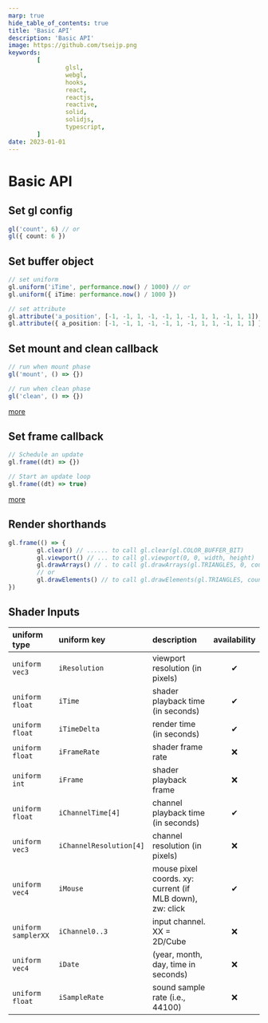 ```yaml
---
marp: true
hide_table_of_contents: true
title: 'Basic API'
description: 'Basic API'
image: https://github.com/tseijp.png
keywords:
        [
                glsl,
                webgl,
                hooks,
                react,
                reactjs,
                reactive,
                solid,
                solidjs,
                typescript,
        ]
date: 2023-01-01
---
```


# Basic API

## Set gl config

```ts
gl('count', 6) // or
gl({ count: 6 })
```

## Set buffer object

```ts
// set uniform
gl.uniform('iTime', performance.now() / 1000) // or
gl.uniform({ iTime: performance.now() / 1000 })

// set attribute
gl.attribute('a_position', [-1, -1, 1, -1, -1, 1, -1, 1, 1, -1, 1, 1]) // or
gl.attribute({ a_position: [-1, -1, 1, -1, -1, 1, -1, 1, 1, -1, 1, 1] })
```

## Set mount and clean callback

```ts
// run when mount phase
gl('mount', () => {})

// run when clean phase
gl('clean', () => {})
```

[more][reev]

## Set frame callback

```ts
// Schedule an update
gl.frame((dt) => {})

// Start an update loop
gl.frame((dt) => true)
```

[more][refr]

## Render shorthands

```ts
gl.frame(() => {
        gl.clear() // ...... to call gl.clear(gl.COLOR_BUFFER_BIT)
        gl.viewport() // ... to call gl.viewport(0, 0, width, height)
        gl.drawArrays() // . to call gl.drawArrays(gl.TRIANGLES, 0, count)
        // or
        gl.drawElements() // to call gl.drawElements(gl.TRIANGLES, count, gl.UNSIGNED_SHORT, 0)
})
```

## Shader Inputs

| uniform type        | uniform key             | description                                              | availability |
| :------------------ | :---------------------- | :------------------------------------------------------- | :----------: |
| `uniform vec3`      | `iResolution`           | viewport resolution (in pixels)                          |      ✔       |
| `uniform float`     | `iTime`                 | shader playback time (in seconds)                        |      ✔       |
| `uniform float`     | `iTimeDelta`            | render time (in seconds)                                 |      ✔       |
| `uniform float`     | `iFrameRate`            | shader frame rate                                        |      ❌      |
| `uniform int`       | `iFrame`                | shader playback frame                                    |      ❌      |
| `uniform float`     | `iChannelTime[4]`       | channel playback time (in seconds)                       |      ✔       |
| `uniform vec3`      | `iChannelResolution[4]` | channel resolution (in pixels)                           |      ❌      |
| `uniform vec4`      | `iMouse`                | mouse pixel coords. xy: current (if MLB down), zw: click |      ✔       |
| `uniform samplerXX` | `iChannel0..3`          | input channel. XX = 2D/Cube                              |      ❌      |
| `uniform vec4`      | `iDate`                 | (year, month, day, time in seconds)                      |      ❌      |
| `uniform float`     | `iSampleRate`           | sound sample rate (i.e., 44100)                          |      ❌      |

[refr]: https://github.com/tseijp/refr
[reev]: https://github.com/tseijp/reev
